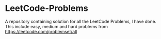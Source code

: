 # LeetCode-Problems
A repository containing solution for all the LeetCode Problems, I have done. This include easy, medium and hard problems from https://leetcode.com/problemset/all
